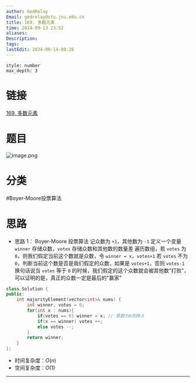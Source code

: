 ```yaml
---
author: GedRelay
Email: gedrelay@stu.jnu.edu.cn
title: 169. 多数元素
time: 2024-09-13 23:52
aliases: 
Description: 
tags: 
lastEdit: 2024-09-14-08:26
---
```


```toc
style: number
max_depth: 3
```

# 链接
[169. 多数元素](https://leetcode.cn/problems/majority-element/) 

# 题目
![image.png](https://ged-pic-bed.oss-cn-guangzhou.aliyuncs.com/img/202409132352753.png)


# 分类
#Boyer-Moore投票算法 

# 思路
- 思路 1：
Boyer-Moore 投票算法
记众数为 `+1`，其他数为 `-1` 
定义一个变量 `winner` 存储众数，`votes` 存储众数和其他数的数量差
遍历数组，若 `votes` 为 `0`，则我们假定当前这个数就是众数，令 `winner = x`，`votes+1` 
若 `votes` 不为 `0`，判断当前这个数是否是我们假定的众数，如果是 `votes+1`，否则 `votes-1` 
换句话说当 `votes` 等于 `0` 的时候，我们假定的这个众数就会被其他数"打败"，可以证明的是，真正的众数一定是最后的"赢家" 


```cpp
class Solution {
public:
    int majorityElement(vector<int>& nums) {
        int winner, votes = 0;
        for(int x : nums){
            if(votes == 0) winner = x; // 票数为0则换人
            if(x == winner) votes ++;
            else votes --;
        }
        return winner;
    }
};
```


- 时间复杂度：${O\left( n \right)  }$ 
- 空间复杂度：${O\left( 1 \right)  }$ 


---

